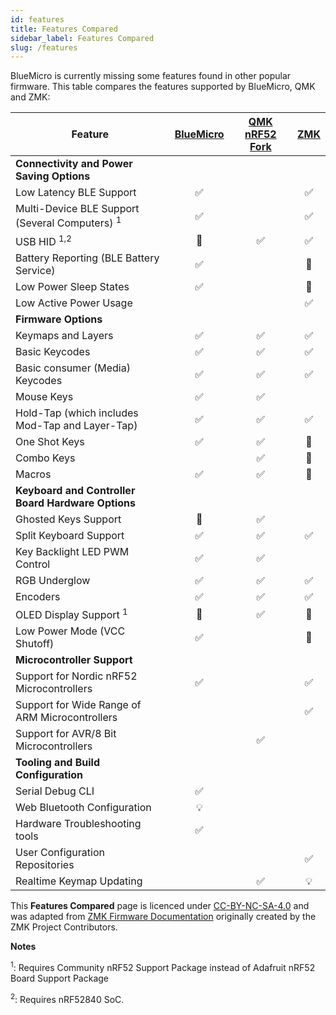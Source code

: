 ```yaml
---
id: features
title: Features Compared
sidebar_label: Features Compared
slug: /features
---
```



BlueMicro is currently missing some features found in other popular firmware. This table compares the features supported by BlueMicro, QMK and ZMK:

| **Feature**                                                                                                            | [BlueMicro](http://bluemicro.jpconstantineau.com/) | [QMK nRF52 Fork](https://github.com/joric/nrfmicro/wiki/QMK) | [ZMK](https://zmkfirmware.dev/) |
| ---------------------------------------------------------------------------------------------------------------------- |  :-------: | :-: | :-: |
| **Connectivity and Power Saving Options**                                                                              |            |     |    |
| Low Latency BLE Support                                                                                                |     ✅    |      | ✅  |
| Multi-Device BLE Support (Several Computers) <sup>1</sup>                                                              |     ✅    |      | ✅  | 
| USB HID <sup>1,2</sup>                                                                                                 |     🚧    | ✅  | ✅  |
| Battery Reporting (BLE Battery Service)                                                                                |     ✅    |      | 🚧  |
| Low Power Sleep States                                                                                                 |     ✅    |      | 🚧  |
| Low Active Power Usage                                                                                                 |            |      | ✅  |
| **Firmware Options**                                                                                                   |            |      |    |
| Keymaps and Layers                                                                                                     |     ✅     | ✅  | ✅  |
| Basic Keycodes                                                                                                         |     ✅     | ✅  | ✅  | 
| Basic consumer (Media) Keycodes                                                                                        |     ✅     | ✅  | ✅  |
| Mouse Keys                                                                                                             |     ✅     | ✅  |      |
| Hold-Tap (which includes Mod-Tap and Layer-Tap)                                                                        |     ✅     | ✅  | ✅  | 
| One Shot Keys                                                                                                          |     ✅     | ✅  | 🚧  |
| Combo Keys                                                                                                             |             | ✅  | 🚧  |
| Macros                                                                                                                 |     ✅     | ✅  | 🚧  |
| **Keyboard and Controller Board Hardware Options**                                                                     |            |     |    |
| Ghosted Keys Support                                                                                                   |     🚧     | ✅  |    |
| Split Keyboard Support                                                                                                 |     ✅     | ✅  | ✅  |
| Key Backlight LED PWM Control                                                                                          |     ✅     | ✅  |      |
| RGB Underglow                                                                                                          |     ✅     | ✅  | ✅  |
| Encoders                                                                                                               |     ✅     | ✅  | ✅  |
| OLED Display Support <sup>1</sup>                                                                                      |     🚧     | ✅  | 🚧  |
| Low Power Mode (VCC Shutoff)                                                                                           |     ✅     |     | 🚧  |
| **Microcontroller Support**                                                                                            |            |     |    |
| Support for Nordic nRF52 Microcontrollers                                                                              |     ✅     |     |  ✅  |
| Support for Wide Range of ARM Microcontrollers                                                                         |            |     | ✅  |
| Support for AVR/8 Bit Microcontrollers                                                                                 |            | ✅  |     |
| **Tooling and Build Configuration**                                                                                    |            |     |    |
| Serial Debug CLI                                                                                                       |      ✅   |     |    |
| Web Bluetooth Configuration                                                                                            |      💡    |     |    |
| Hardware Troubleshooting tools                                                                                         |      ✅   |     |    |
| User Configuration Repositories                                                                                        |            |     | ✅  |
| Realtime Keymap Updating                                                                                               |            | ✅  |  💡  |


This __Features Compared__ page is licenced under [CC-BY-NC-SA-4.0](https://creativecommons.org/licenses/by-nc-sa/4.0/) and was adapted from [ZMK Firmware Documentation](https://zmkfirmware.dev/docs/) originally created by the ZMK Project Contributors.

**Notes**

<sup>1</sup>: Requires Community nRF52 Support Package instead of Adafruit nRF52 Board Support Package

<sup>2</sup>: Requires nRF52840 SoC.